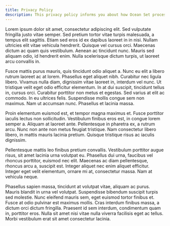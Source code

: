 ```yaml
---
title: Privacy Policy
description: This privacy policy informs you about how Ocean Set processes your personal data when you visit Ocean Set Market and when you use one of our market functionalities. Moreover, this privacy policy informs you about your rights.
---
```


Lorem ipsum dolor sit amet, consectetur adipiscing elit. Sed vulputate fringilla justo vitae semper. Sed pretium tortor vitae turpis malesuada, a tempus elit sagittis. Etiam sed eros id ex dapibus laoreet in in nisi. Nullam ultricies elit vitae vehicula hendrerit. Quisque vel cursus orci. Maecenas dictum ac quam quis vestibulum. Aenean ac tincidunt nunc. Mauris sed aliquam odio, id hendrerit enim. Nulla scelerisque dictum turpis, ut laoreet arcu convallis in.

Fusce mattis purus mauris, quis tincidunt odio aliquet a. Nunc eu elit a libero rutrum laoreet ac at lorem. Phasellus eget aliquet nibh. Curabitur nec ligula libero. Vivamus nulla diam, dignissim vitae laoreet in, interdum vel nunc. Ut tristique velit eget odio efficitur elementum. In at dui suscipit, tincidunt tellus in, cursus orci. Curabitur porttitor non metus et egestas. Sed varius at elit ac commodo. In eu ultrices felis. Suspendisse mollis congue sem non maximus. Nam ut accumsan nunc. Phasellus et lacinia massa.

Proin elementum euismod est, et tempor magna maximus et. Fusce porttitor iaculis lectus non sollicitudin. Vestibulum finibus eros est, in congue lorem semper a. Aliquam at laoreet ante. Pellentesque in pharetra ex, a rutrum arcu. Nunc non ante non metus feugiat tristique. Nam consectetur libero libero, in mattis mauris lacinia pretium. Quisque tristique risus ac iaculis dignissim.

Pellentesque mattis leo finibus pretium convallis. Vestibulum porttitor augue risus, sit amet lacinia urna volutpat eu. Phasellus dui urna, faucibus vel rhoncus porttitor, euismod nec elit. Maecenas ac diam pellentesque, rhoncus arcu a, suscipit est. Integer aliquet nec enim aliquet efficitur. Integer eget velit elementum, ornare mi at, consectetur massa. Nam at vehicula neque.

Phasellus sapien massa, tincidunt at volutpat vitae, aliquam ac purus. Mauris blandit in urna vel volutpat. Suspendisse bibendum suscipit turpis sed molestie. Nunc eleifend mauris sem, eget euismod tortor finibus et. Fusce at odio pulvinar est maximus mollis. Cras interdum finibus massa, a dictum orci dictum fringilla. Praesent id sem interdum, condimentum quam in, porttitor eros. Nulla sit amet nisi vitae nulla viverra facilisis eget ac tellus. Morbi vestibulum erat sit amet consectetur lacinia.
